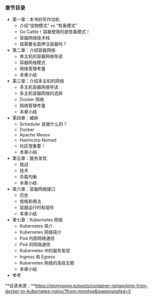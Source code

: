 ### 章节目录

- 第一章：本书的写作动机
  - 介绍“宠物模式” vs “牲畜模式”
  - Go Cattle！容器使用的是牲畜模式！
  - 容器网络技术栈
  - 我需要全盘押注容器吗？
- 第二章：介绍容器网络
  - 单主机的容器网络导读
  - 容器网络模式
  - 网络管理考量
  - 本章小结
- 第三章：介绍多主机的网络
  - 多主机容器网络导读
  - 多主机容器网络的选择
  - Docker 网络
  - 网络管理考量
  - 本章小结
- 第四章：编排
  - Scheduler 是做什么的？
  - Docker
  - Apache Mesos
  - Hashicorp Nomad
  - 社区很重要！
  - 本章小结
- 第五章：服务发现
  - 挑战
  - 技术
  - 负载均衡
  - 本章小结
- 第六章：容器网络接口
  - 历史
  - 规格和用法
  - 容器运行时和插件
  - 本章小结
- 第七章：Kubernetes 网络
  - Kubernetes 简介
  - Kubernetes 网络简介
  - Pod 内部网络通信
  - Pod 间网络通信
  - Kubernetes 中的服务发现
  - Ingress 和 Egress
  - Kubernetes 网络的高级主题
  - 本章小结
- 参考

**目录来源：**https://jimmysong.io/posts/container-networking-from-docker-to-kubernetes-nginx/?from=timeline&isappinstalled=0
